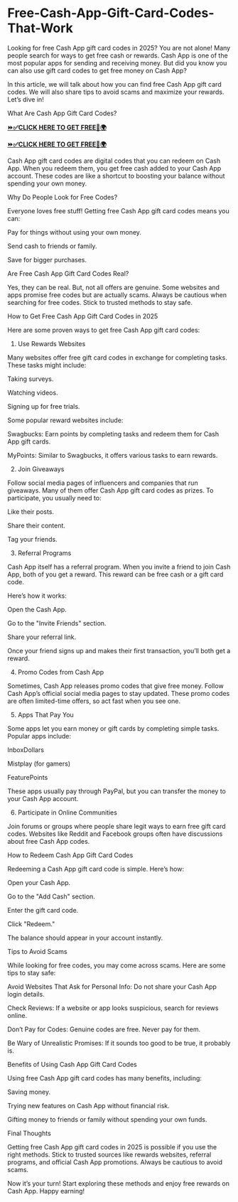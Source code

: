 # Free-Cash-App-Gift-Card-Codes-That-Work
Looking for free Cash App gift card codes in 2025? You are not alone! Many people search for ways to get free cash or rewards. Cash App is one of the most popular apps for sending and receiving money. But did you know you can also use gift card codes to get free money on Cash App?

In this article, we will talk about how you can find free Cash App gift card codes. We will also share tips to avoid scams and maximize your rewards. Let’s dive in!

What Are Cash App Gift Card Codes?

**[⏩✅CLICK HERE TO GET FREE📌🌍](https://tinyurl.com/cashappcard255)**


**[⏩✅CLICK HERE TO GET FREE📌🌍](https://tinyurl.com/cashappcard255)**

Cash App gift card codes are digital codes that you can redeem on Cash App. When you redeem them, you get free cash added to your Cash App account. These codes are like a shortcut to boosting your balance without spending your own money.

Why Do People Look for Free Codes?

Everyone loves free stuff! Getting free Cash App gift card codes means you can:

Pay for things without using your own money.

Send cash to friends or family.

Save for bigger purchases.

Are Free Cash App Gift Card Codes Real?

Yes, they can be real. But, not all offers are genuine. Some websites and apps promise free codes but are actually scams. Always be cautious when searching for free codes. Stick to trusted methods to stay safe.

How to Get Free Cash App Gift Card Codes in 2025

Here are some proven ways to get free Cash App gift card codes:

1. Use Rewards Websites

Many websites offer free gift card codes in exchange for completing tasks. These tasks might include:

Taking surveys.

Watching videos.

Signing up for free trials.

Some popular reward websites include:

Swagbucks: Earn points by completing tasks and redeem them for Cash App gift cards.

MyPoints: Similar to Swagbucks, it offers various tasks to earn rewards.

2. Join Giveaways

Follow social media pages of influencers and companies that run giveaways. Many of them offer Cash App gift card codes as prizes. To participate, you usually need to:

Like their posts.

Share their content.

Tag your friends.

3. Referral Programs

Cash App itself has a referral program. When you invite a friend to join Cash App, both of you get a reward. This reward can be free cash or a gift card code.

Here’s how it works:

Open the Cash App.

Go to the "Invite Friends" section.

Share your referral link.

Once your friend signs up and makes their first transaction, you’ll both get a reward.

4. Promo Codes from Cash App

Sometimes, Cash App releases promo codes that give free money. Follow Cash App’s official social media pages to stay updated. These promo codes are often limited-time offers, so act fast when you see one.

5. Apps That Pay You

Some apps let you earn money or gift cards by completing simple tasks. Popular apps include:

InboxDollars

Mistplay (for gamers)

FeaturePoints

These apps usually pay through PayPal, but you can transfer the money to your Cash App account.

6. Participate in Online Communities

Join forums or groups where people share legit ways to earn free gift card codes. Websites like Reddit and Facebook groups often have discussions about free Cash App codes.

How to Redeem Cash App Gift Card Codes

Redeeming a Cash App gift card code is simple. Here’s how:

Open your Cash App.

Go to the "Add Cash" section.

Enter the gift card code.

Click "Redeem."

The balance should appear in your account instantly.

Tips to Avoid Scams

While looking for free codes, you may come across scams. Here are some tips to stay safe:

Avoid Websites That Ask for Personal Info: Do not share your Cash App login details.

Check Reviews: If a website or app looks suspicious, search for reviews online.

Don’t Pay for Codes: Genuine codes are free. Never pay for them.

Be Wary of Unrealistic Promises: If it sounds too good to be true, it probably is.

Benefits of Using Cash App Gift Card Codes

Using free Cash App gift card codes has many benefits, including:

Saving money.

Trying new features on Cash App without financial risk.

Gifting money to friends or family without spending your own funds.

Final Thoughts

Getting free Cash App gift card codes in 2025 is possible if you use the right methods. Stick to trusted sources like rewards websites, referral programs, and official Cash App promotions. Always be cautious to avoid scams.

Now it’s your turn! Start exploring these methods and enjoy free rewards on Cash App. Happy earning!

